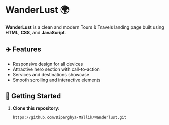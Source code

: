 # WanderLust 🌍

**WanderLust** is a clean and modern Tours & Travels landing page built using **HTML**, **CSS**, and **JavaScript**.

## ✈️ Features

- Responsive design for all devices
- Attractive hero section with call-to-action
- Services and destinations showcase
- Smooth scrolling and interactive elements

## 🚀 Getting Started

1. **Clone this repository:**
   ```bash
   https://github.com/Diparghya-Mallik/Wanderlust.git
